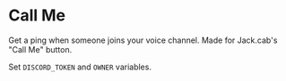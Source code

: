 # Call Me

Get a ping when someone joins your voice channel. Made for Jack.cab's "Call Me" button.

Set `DISCORD_TOKEN` and `OWNER` variables.
